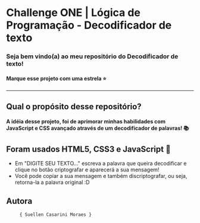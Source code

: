 # Challenge ONE | Lógica de Programação - Decodificador de texto



### Seja bem vindo(a) ao meu repositório do Decodificador de texto!

#### Marque esse projeto com uma estrela ⭐
---

## Qual o propósito desse repositório?

#### A idéia desse projeto, foi de aprimorar minhas habilidades com JavaScript e CSS avançado através de um decodificador de palavras! 📚
## Foram usados HTML5, CSS3 e JavaScript 📃

* Em "DIGITE SEU TEXTO..." escreva a palavra que queira decodificar e clique no botão criptografar e aparecerá a sua mensagem!
* Você pode copiar a sua mensagem e também discriptografar, ou seja, retorna-la a palavra original :D

## Autora
         { Suellen Casarini Moraes }
 
